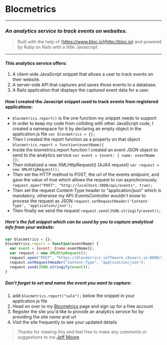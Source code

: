  # Blocmetrics 
---
### _An **analytics service** to track events on websites._
> Built with the help of [https://www.bloc.io](http://bloc.io) and powered by Ruby on Rails with a little Javascript
***
#### This analytics service offers:
1.  A client-side JavaScript snippet that allows a user to track events on their website.
2.  A server-side API that captures and saves those events to a database.
3.  A Rails application that displays the captured event data for a user.

#### How I created the Javacript snippet used to track events from registered applications:
*  `blocmetrics.report()` is the one function my snippet needs to support
*  In order to keep my code from colliding with other JavaScript code, I created a namespace for it by declaring an empty object in the application.js file `var blocmetrics = {};`
*  Then I created the report function as a property on that object `blocmetrics.report = function(eventName){`
*  Inside the biometrics.report function I created an event JSON object to send to the analytics service `var event = {event: { name: eventName }};`
*  Then  initialized a new XMLHttpRequest() (AJAX request) `var request = new XMLHttpRequest();`
*  Then set the HTTP method to POST, the url of the events endpoint, and gave the value of true which allows the request to run asynchronously. `request.open("POST", "http://localhost:3000/api/events", true);`
*  Then set the request Content-Type header to "application/json" which is mandatory, otherwise my API::EventsController wouldn't know to process the request as JSON `request.setRequestHeader('Content-Type', 'application/json');`
*  Then finally we send the request `request.send(JSON.stringify(event));`

##### Here's the full snippet which can be used by you to capture analytical info from your website:
```javascript
var blocmetrics = {};
blocmetrics.report = function(eventName) {
  var event = {event: {name:eventName}};
  var request = new XMLHttpRequest();
  request.open("POST", "https://blocmetrics-jeffmoore.c9users.io:8080/api/events", true);
  request.setRequestHeader("Content-Type", "application/json");
  request.send(JSON.stringify(event));
}
```

##### Don't forget to set and name the event you want to capture:
1.  add `blocmetrics.report("sale");` below the snippet in your application.js file
2.  Head on over to my [Blocmetrics](https://radiant-beyond-40529.herokuapp.com/) page and sign up for a free account
3.  Register the site you'd like to provide an analytics service for by providing the site name and url
4.  Visit the site frequently to see your updated details


> Thanks for viewing this and feel free to make any comments or suggestions to me [Jeff Moore](jmas1_2000@hotmail.com)